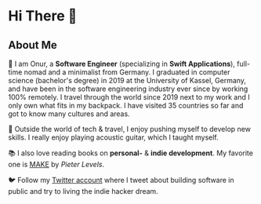 # Hi There 👋

## About Me

🎒 I am Onur, a **Software Engineer** (specializing in **Swift Applications**), full-time nomad and a minimalist from Germany. 
I graduated in computer science (bachelor's degree) in 2019 at the University of Kassel, Germany, and have been in the software engineering industry ever since by working 100% remotely. I travel through the world since 2019 next to my work and I only own what fits in my backpack. I have visited 35 countries so far and got to know many cultures and areas.

🎸 Outside the world of tech & travel, I enjoy pushing myself to develop new skills. I really enjoy playing acoustic guitar, which I taught myself.

📚 I also love reading books on **personal-** & **indie development**. My favorite one is [MAKE](https://makebook.io) by _Pieter Levels_.

🐦 Follow my [Twitter account](https://twitter.com/nryrk) where I tweet about building software in public and try to living the indie hacker dream. 
